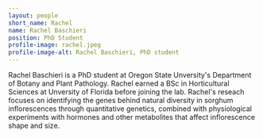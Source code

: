```yaml
---
layout: people
short_name: Rachel
name: Rachel Baschieri
position: PhD Student
profile-image: rachel.jpeg
profile-image-alt: Rachel Baschieri, PhD student
---
```

Rachel Baschieri is a PhD student at Oregon State Unversity's Department of Botany and Plant Pathology. Rachel earned a BSc in Horticultural Sciences at Unversity of Florida before joining the lab. Rachel's reseach focuses on identifying the genes behind natural diversity in sorghum inflorescences through quantitative genetics, combined with physiological experiments with hormones and other metabolites that affect inflorescence shape and size.